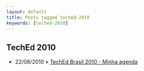 ```yaml
---
layout: default
title: Posts tagged teched-2010
keywords: [teched-2010]
---
```

<h2 class="category">TechEd 2010</h2>
<ul class="posts">
<li>
<p>
<span class="date">22/08/2010</span> &raquo; 
<a href="/blog/teched-brasil-2010-minha-agenda">TechEd Brasil 2010 - Minha agenda</a>
</p>
</li> 
</ul>
